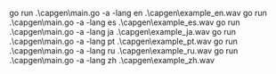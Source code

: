 go run .\capgen\main.go -a -lang en .\capgen\example_en.wav
go run .\capgen\main.go -a -lang es .\capgen\example_es.wav
go run .\capgen\main.go -a -lang ja .\capgen\example_ja.wav
go run .\capgen\main.go -a -lang pt .\capgen\example_pt.wav
go run .\capgen\main.go -a -lang ru .\capgen\example_ru.wav
go run .\capgen\main.go -a -lang zh .\capgen\example_zh.wav

